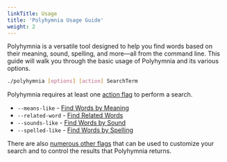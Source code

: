 ```yaml
---
linkTitle: Usage
title: 'Polyhymnia Usage Guide'
weight: 2
---
```

Polyhymnia is a versatile tool designed to help you find words based on their meaning, sound, spelling, and more—all from the command line. This guide will walk you through the basic usage of Polyhymnia and its various options.

```bash
./polyhymnia [options] [action] SearchTerm
```

Polyhymnia requires at least one [action flag](/docs/flags-and-options/#required-flags) to perform a search.

* `--means-like` - [Find Words by Meaning](find-words-by-meaning)
* `--related-word` - [Find Related Words](find-related-words)
* `--sounds-like` - [Find Words by Sound](find-words-by-sound)
* `--spelled-like` - [Find Words by Spelling](find-words-by-spelling)

There are also [numerous other flags](/docs/flags-and-options/) that can be used to customize your search and to control the results that Polyhymnia returns.
